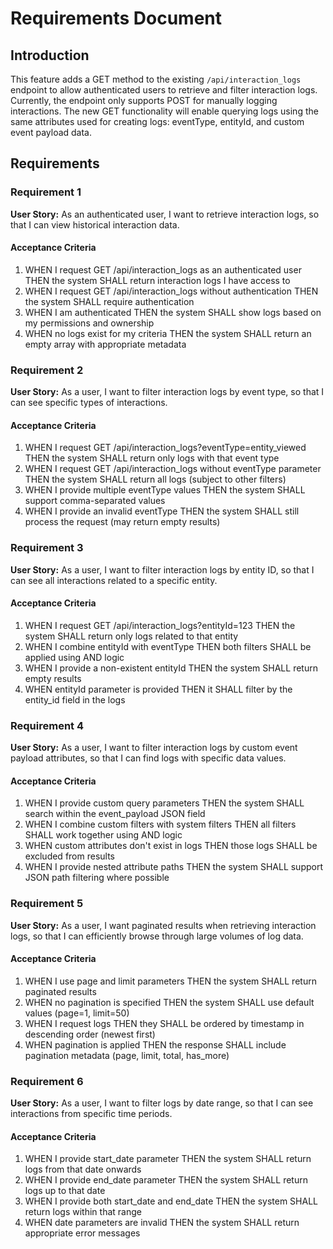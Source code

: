 # Requirements Document

## Introduction

This feature adds a GET method to the existing `/api/interaction_logs` endpoint to allow authenticated users to retrieve and filter interaction logs. Currently, the endpoint only supports POST for manually logging interactions. The new GET functionality will enable querying logs using the same attributes used for creating logs: eventType, entityId, and custom event payload data.

## Requirements

### Requirement 1

**User Story:** As an authenticated user, I want to retrieve interaction logs, so that I can view historical interaction data.

#### Acceptance Criteria

1. WHEN I request GET /api/interaction_logs as an authenticated user THEN the system SHALL return interaction logs I have access to
2. WHEN I request GET /api/interaction_logs without authentication THEN the system SHALL require authentication
3. WHEN I am authenticated THEN the system SHALL show logs based on my permissions and ownership
4. WHEN no logs exist for my criteria THEN the system SHALL return an empty array with appropriate metadata

### Requirement 2

**User Story:** As a user, I want to filter interaction logs by event type, so that I can see specific types of interactions.

#### Acceptance Criteria

1. WHEN I request GET /api/interaction_logs?eventType=entity_viewed THEN the system SHALL return only logs with that event type
2. WHEN I request GET /api/interaction_logs without eventType parameter THEN the system SHALL return all logs (subject to other filters)
3. WHEN I provide multiple eventType values THEN the system SHALL support comma-separated values
4. WHEN I provide an invalid eventType THEN the system SHALL still process the request (may return empty results)

### Requirement 3

**User Story:** As a user, I want to filter interaction logs by entity ID, so that I can see all interactions related to a specific entity.

#### Acceptance Criteria

1. WHEN I request GET /api/interaction_logs?entityId=123 THEN the system SHALL return only logs related to that entity
2. WHEN I combine entityId with eventType THEN both filters SHALL be applied using AND logic
3. WHEN I provide a non-existent entityId THEN the system SHALL return empty results
4. WHEN entityId parameter is provided THEN it SHALL filter by the entity_id field in the logs

### Requirement 4

**User Story:** As a user, I want to filter interaction logs by custom event payload attributes, so that I can find logs with specific data values.

#### Acceptance Criteria

1. WHEN I provide custom query parameters THEN the system SHALL search within the event_payload JSON field
2. WHEN I combine custom filters with system filters THEN all filters SHALL work together using AND logic
3. WHEN custom attributes don't exist in logs THEN those logs SHALL be excluded from results
4. WHEN I provide nested attribute paths THEN the system SHALL support JSON path filtering where possible

### Requirement 5

**User Story:** As a user, I want paginated results when retrieving interaction logs, so that I can efficiently browse through large volumes of log data.

#### Acceptance Criteria

1. WHEN I use page and limit parameters THEN the system SHALL return paginated results
2. WHEN no pagination is specified THEN the system SHALL use default values (page=1, limit=50)
3. WHEN I request logs THEN they SHALL be ordered by timestamp in descending order (newest first)
4. WHEN pagination is applied THEN the response SHALL include pagination metadata (page, limit, total, has_more)

### Requirement 6

**User Story:** As a user, I want to filter logs by date range, so that I can see interactions from specific time periods.

#### Acceptance Criteria

1. WHEN I provide start_date parameter THEN the system SHALL return logs from that date onwards
2. WHEN I provide end_date parameter THEN the system SHALL return logs up to that date
3. WHEN I provide both start_date and end_date THEN the system SHALL return logs within that range
4. WHEN date parameters are invalid THEN the system SHALL return appropriate error messages